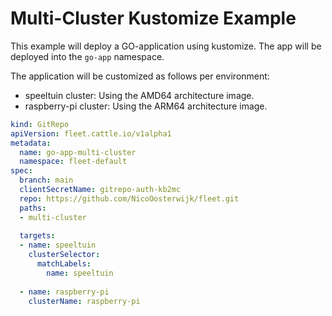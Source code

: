 # Multi-Cluster Kustomize Example

This example will deploy a GO-application using kustomize. 
The app will be deployed into the `go-app` namespace.

The application will be customized as follows per environment:

* speeltuin cluster: Using the AMD64 architecture image.
* raspberry-pi cluster: Using the ARM64 architecture image.

```yaml
kind: GitRepo
apiVersion: fleet.cattle.io/v1alpha1
metadata:
  name: go-app-multi-cluster
  namespace: fleet-default
spec:
  branch: main
  clientSecretName: gitrepo-auth-kb2mc
  repo: https://github.com/NicoOosterwijk/fleet.git
  paths:
  - multi-cluster
  
  targets:
  - name: speeltuin
    clusterSelector:
      matchLabels:
        name: speeltuin
        
  - name: raspberry-pi
    clusterName: raspberry-pi
```